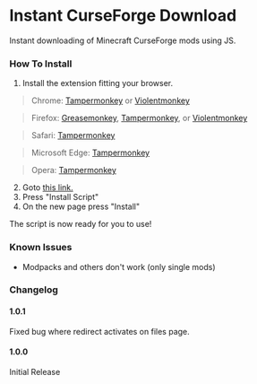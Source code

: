 # Instant CurseForge Download
Instant downloading of Minecraft CurseForge mods using JS.

### How To Install
1. Install the extension fitting your browser.
>Chrome: [Tampermonkey](https://chrome.google.com/webstore/detail/tampermonkey/dhdgffkkebhmkfjojejmpbldmpobfkfo) or [Violentmonkey](https://chrome.google.com/webstore/detail/violentmonkey/jinjaccalgkegednnccohejagnlnfdag)

>Firefox: [Greasemonkey](https://addons.mozilla.org/en-US/firefox/addon/greasemonkey/), [Tampermonkey](https://addons.mozilla.org/en-US/firefox/addon/tampermonkey/), or [Violentmonkey](https://addons.mozilla.org/en-US/firefox/addon/violentmonkey/)

>Safari: [Tampermonkey](https://www.tampermonkey.net/?browser=safari)

>Microsoft Edge: [Tampermonkey](https://www.microsoft.com/en-us/p/tampermonkey/9nblggh5162s?rtc=1&activetab=pivot:overviewtab)

>Opera: [Tampermonkey](https://addons.opera.com/en/extensions/details/tampermonkey-beta/)


2. Goto [this link.](https://greasyfork.org/en/scripts/388353-curseforge-instant-download)
3. Press "Install Script"
4. On the new page press "Install"

The script is now ready for you to use!

### Known Issues

- Modpacks and others don't work (only single mods)


### Changelog

#### 1.0.1
Fixed bug where redirect activates on files page.

#### 1.0.0
Initial Release
